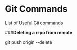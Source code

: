 Git Commands
===========

List of Useful Git commands


###**Deleting a repo from remote**

git push origin --delete <branchName>


